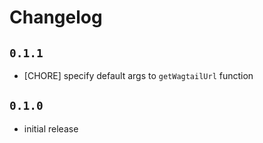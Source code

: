 # Changelog

## `0.1.1`
- [CHORE] specify default args to `getWagtailUrl` function

## `0.1.0`
- initial release
